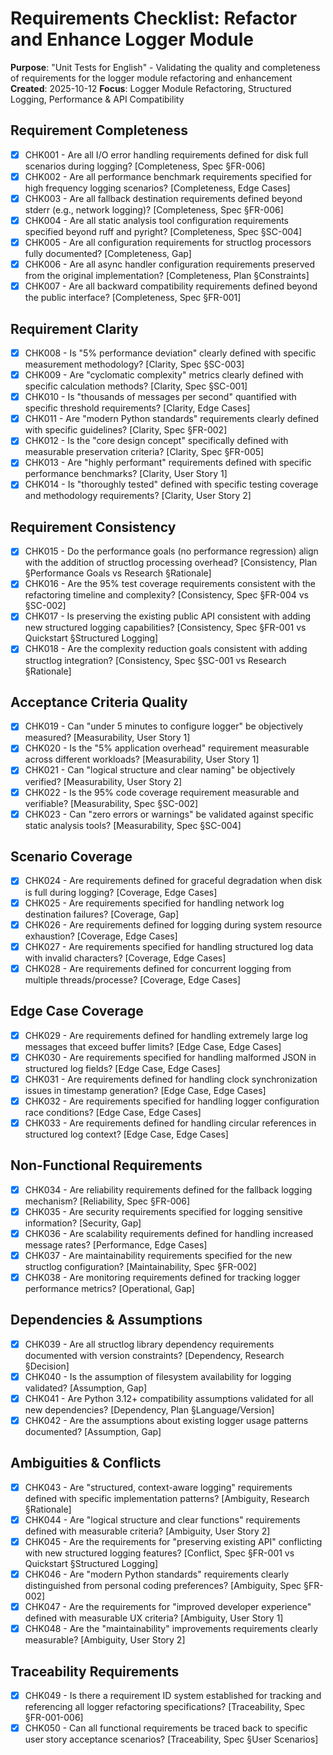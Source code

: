 # Requirements Checklist: Refactor and Enhance Logger Module

**Purpose**: "Unit Tests for English" - Validating the quality and completeness of requirements for the logger module refactoring and enhancement
**Created**: 2025-10-12
**Focus**: Logger Module Refactoring, Structured Logging, Performance & API Compatibility

## Requirement Completeness

- [X] CHK001 - Are all I/O error handling requirements defined for disk full scenarios during logging? [Completeness, Spec §FR-006]
- [X] CHK002 - Are all performance benchmark requirements specified for high frequency logging scenarios? [Completeness, Edge Cases]
- [X] CHK003 - Are all fallback destination requirements defined beyond stderr (e.g., network logging)? [Completeness, Spec §FR-006]
- [X] CHK004 - Are all static analysis tool configuration requirements specified beyond ruff and pyright? [Completeness, Spec §SC-004]
- [X] CHK005 - Are all configuration requirements for structlog processors fully documented? [Completeness, Gap]
- [X] CHK006 - Are all async handler configuration requirements preserved from the original implementation? [Completeness, Plan §Constraints]
- [X] CHK007 - Are all backward compatibility requirements defined beyond the public interface? [Completeness, Spec §FR-001]

## Requirement Clarity

- [X] CHK008 - Is "5% performance deviation" clearly defined with specific measurement methodology? [Clarity, Spec §SC-003]
- [X] CHK009 - Are "cyclomatic complexity" metrics clearly defined with specific calculation methods? [Clarity, Spec §SC-001]
- [X] CHK010 - Is "thousands of messages per second" quantified with specific threshold requirements? [Clarity, Edge Cases]
- [X] CHK011 - Are "modern Python standards" requirements clearly defined with specific guidelines? [Clarity, Spec §FR-002]
- [X] CHK012 - Is the "core design concept" specifically defined with measurable preservation criteria? [Clarity, Spec §FR-005]
- [X] CHK013 - Are "highly performant" requirements defined with specific performance benchmarks? [Clarity, User Story 1]
- [X] CHK014 - Is "thoroughly tested" defined with specific testing coverage and methodology requirements? [Clarity, User Story 2]

## Requirement Consistency

- [X] CHK015 - Do the performance goals (no performance regression) align with the addition of structlog processing overhead? [Consistency, Plan §Performance Goals vs Research §Rationale]
- [X] CHK016 - Are the 95% test coverage requirements consistent with the refactoring timeline and complexity? [Consistency, Spec §FR-004 vs §SC-002]
- [X] CHK017 - Is preserving the existing public API consistent with adding new structured logging capabilities? [Consistency, Spec §FR-001 vs Quickstart §Structured Logging]
- [X] CHK018 - Are the complexity reduction goals consistent with adding structlog integration? [Consistency, Spec §SC-001 vs Research §Rationale]

## Acceptance Criteria Quality

- [X] CHK019 - Can "under 5 minutes to configure logger" be objectively measured? [Measurability, User Story 1]
- [X] CHK020 - Is the "5% application overhead" requirement measurable across different workloads? [Measurability, User Story 1]
- [X] CHK021 - Can "logical structure and clear naming" be objectively verified? [Measurability, User Story 2]
- [X] CHK022 - Is the 95% code coverage requirement measurable and verifiable? [Measurability, Spec §SC-002]
- [X] CHK023 - Can "zero errors or warnings" be validated against specific static analysis tools? [Measurability, Spec §SC-004]

## Scenario Coverage

- [X] CHK024 - Are requirements defined for graceful degradation when disk is full during logging? [Coverage, Edge Cases]
- [X] CHK025 - Are requirements specified for handling network log destination failures? [Coverage, Gap]
- [X] CHK026 - Are requirements defined for logging during system resource exhaustion? [Coverage, Edge Cases]
- [X] CHK027 - Are requirements specified for handling structured log data with invalid characters? [Coverage, Edge Cases]
- [X] CHK028 - Are requirements defined for concurrent logging from multiple threads/processe? [Coverage, Edge Cases]

## Edge Case Coverage

- [X] CHK029 - Are requirements defined for handling extremely large log messages that exceed buffer limits? [Edge Case, Edge Cases]
- [X] CHK030 - Are requirements specified for handling malformed JSON in structured log fields? [Edge Case, Edge Cases]
- [X] CHK031 - Are requirements defined for handling clock synchronization issues in timestamp generation? [Edge Case, Edge Cases]
- [X] CHK032 - Are requirements specified for handling logger configuration race conditions? [Edge Case, Edge Cases]
- [X] CHK033 - Are requirements defined for handling circular references in structured log context? [Edge Case, Edge Cases]

## Non-Functional Requirements

- [X] CHK034 - Are reliability requirements defined for the fallback logging mechanism? [Reliability, Spec §FR-006]
- [X] CHK035 - Are security requirements specified for logging sensitive information? [Security, Gap]
- [X] CHK036 - Are scalability requirements defined for handling increased message rates? [Performance, Edge Cases]
- [X] CHK037 - Are maintainability requirements specified for the new structlog configuration? [Maintainability, Spec §FR-002]
- [X] CHK038 - Are monitoring requirements defined for tracking logger performance metrics? [Operational, Gap]

## Dependencies & Assumptions

- [X] CHK039 - Are all structlog library dependency requirements documented with version constraints? [Dependency, Research §Decision]
- [X] CHK040 - Is the assumption of filesystem availability for logging validated? [Assumption, Gap]
- [X] CHK041 - Are Python 3.12+ compatibility assumptions validated for all new dependencies? [Dependency, Plan §Language/Version]
- [X] CHK042 - Are the assumptions about existing logger usage patterns documented? [Assumption, Gap]

## Ambiguities & Conflicts

- [X] CHK043 - Are "structured, context-aware logging" requirements defined with specific implementation patterns? [Ambiguity, Research §Rationale]
- [X] CHK044 - Are "logical structure and clear functions" requirements defined with measurable criteria? [Ambiguity, User Story 2]
- [X] CHK045 - Are the requirements for "preserving existing API" conflicting with new structured logging features? [Conflict, Spec §FR-001 vs Quickstart §Structured Logging]
- [X] CHK046 - Are "modern Python standards" requirements clearly distinguished from personal coding preferences? [Ambiguity, Spec §FR-002]
- [X] CHK047 - Are the requirements for "improved developer experience" defined with measurable UX criteria? [Ambiguity, User Story 1]
- [X] CHK048 - Are the "maintainability" improvements requirements clearly measurable? [Ambiguity, User Story 2]

## Traceability Requirements

- [X] CHK049 - Is there a requirement ID system established for tracking and referencing all logger refactoring specifications? [Traceability, Spec §FR-001-006]
- [X] CHK050 - Can all functional requirements be traced back to specific user story acceptance scenarios? [Traceability, Spec §User Scenarios]